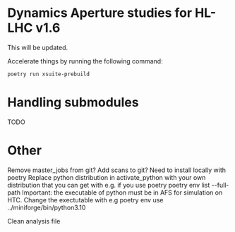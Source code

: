 # Dynamics Aperture studies for HL-LHC v1.6

This will be updated.

Accelerate things by running the following command:

```bash
poetry run xsuite-prebuild
```

# Handling submodules

TODO


# Other
Remove master_jobs from git?
Add scans to git?
Need to install locally with poetry
Replace python distribution in activate_python with your own distribution that you can get with e.g. if you use poetry poetry env list --full-path
Important: the executable of python must be in AFS for simulation on HTC.
Change the exectutable with e.g poetry env use ../miniforge/bin/python3.10

Clean analysis file